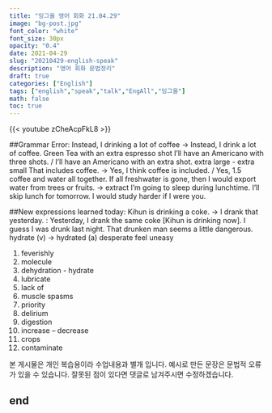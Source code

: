 ```yaml
---
title: "잉그올 영어 회화 21.04.29"
image: "bg-post.jpg"
font_color: "white"
font_size: 30px
opacity: "0.4"
date: 2021-04-29
slug: "20210429-english-speak"
description: "영어 회화 문법정리"
draft: true
categories: ["English"]
tags: ["english","speak","talk","EngAll","잉그올"]
math: false
toc: true
---
```


{{< youtube zCheAcpFkL8 >}}

##Grammar Error:
Instead, I drinking a lot of coffee → Instead, I drink a lot of coffee. 
Green Tea with an extra espresso shot
I’ll have an Americano with three shots. / I’ll have an Americano with an extra shot.
extra large - extra small
That includes coffee. → Yes, I think coffee is included. / Yes, 1.5 coffee and water all together.
If all freshwater is gone, then I would export water from trees or fruits.
→ extract
I’m going to sleep during lunchtime. I’ll skip lunch for tomorrow.
I would study harder if I were you.


##New expressions learned today: 
Kihun is drinking a coke. → I drank that yesterday. : Yesterday, I drank the same coke [Kihun is drinking now].
I guess I was drunk last night.
That drunken man seems a little dangerous. 
hydrate (v) → hydrated (a)
desperate
feel uneasy


1. 	feverishly
2. 	molecule
3. 	dehydration - hydrate
4. 	lubricate
5. 	lack of
6. 	muscle spasms
7. 	priority
8. 	delirium
9. 	digestion
10.  increase – decrease
11.  crops
12.  contaminate




본 게시물은 개인 복습용이라 수업내용과 별개 입니다.
예시로 만든 문장은 문법적 오류가 있을 수 있습니다. 
잘못된 점이 있다면 댓글로 남겨주시면 수정하겠습니다. 


## end